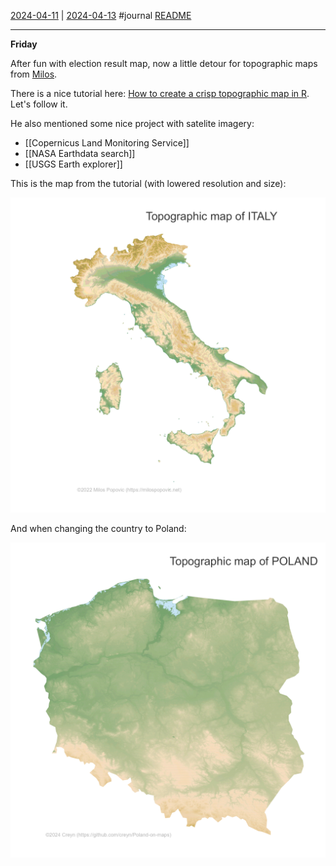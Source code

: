 [2024-04-11](2024-04-11.md) | [2024-04-13](2024-04-13.md)
#journal [README](../../README.md)

---
**Friday**

After fun with election result map, now a little detour for topographic maps from [Milos](../Milos.md).

There is a nice tutorial here: [How to create a crisp topographic map in R](../inbox/How%20to%20create%20a%20crisp%20topographic%20map%20in%20R.md). Let's follow it.

He also mentioned some nice project with satelite imagery:
- [[Copernicus Land Monitoring Service]]
- [[NASA Earthdata search]]
- [[USGS Earth explorer]]

This is the map from the tutorial (with lowered resolution and size):

![italy_topo_map](../../src/playground/Milos/italy_topo_map.png)

And when changing the country to Poland:

![poland_topo_map](../../src/playground/Milos/poland_topo_map.png)

